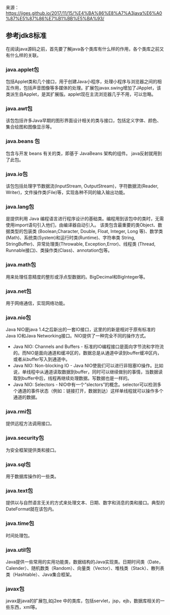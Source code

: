 来源：https://jiges.github.io/2017/11/15/%E4%BA%86%E8%A7%A3java%E6%A0%87%E5%87%86%E7%B1%BB%E5%BA%93/  

## 参考jdk8标准

在阅读java源码之前，首先要了解java各个类库有什么样的作用，各个类库之前又有什么样的关联。

### java.applet包
包括Applet类和几个接口，用于创建Java小程序，处理小程序与浏览器之间的相互作用，包括声音图像等多媒体的处理。扩展包javax.swing增加了JApplet，该类派生自Applet，是其扩展版。applet现在主流浏览器几乎不用，可以忽略。

### java.awt包
该包包括许多Java早期的图形界面设计相关的类与接口，包括定义字体、颜色、集合绘图和图像显示等。

### java.beans 包
包含与开发 beans 有关的类，即基于 JavaBeans 架构的组件。 java反射就用到了此包。

### java.io包
该包包括处理字节数据流(InputStream, OutputStream)，字符数据流(Reader, Writer)，文件操作类(File)等，实现各种不同的输入输出功能。

### java.lang包
是提供利用 Java 编程语言进行程序设计的基础类。编程用到该包中的类时，无需使用import语句引入他们，由编译器自动引入。
该类包含最重要的类Object、数据类型的包装类 (Boolean,Character, Double, Float, Integer, Long 等)、数学类 (Math)、系统类(System)和运行时类(Runtime)、字符串类 String, StringBuffer)、异常处理类(Throwable, Exception,Error)、线程类 (Thread, Runnable接口)、类操作类(Class)、annotation包等。

### java.math包
用来处理任意精度的整形或浮点型数据的。BigDecimal和BigInteger等。

### java.net包
用于网络通信，实现网络功能。

### java.nio包
Java NIO是java 1.4之后新出的一套IO接口，这里的的新是相对于原有标准的Java IO和Java Networking接口。NIO提供了一种完全不同的操作方式。

* Java NIO: Channels and Buffers - 标准的IO编程接口是面向字节流和字符流的。而NIO是面向通道和缓冲区的，数据总是从通道中读到buffer缓冲区内，或者从buffer写入到通道中。
* Java NIO: Non-blocking IO - Java NIO使我们可以进行非阻塞IO操作。比如说，单线程中从通道读取数据到buffer，同时可以继续做别的事情，当数据读取到buffer中后，线程再继续处理数据。写数据也是一样的。
* Java NIO: Selectors - NIO中有一个“slectors”的概念。selector可以检测多个通道的事件状态（例如：链接打开，数据到达）这样单线程就可以操作多个通道的数据。

### java.rmi包
提供远程方法调用接口。

### java.security包
为安全框架提供类和接口。

### java.sql包
用于数据库操作的一些类。

### java.text包
提供以与自然语言无关的方式来处理文本、日期、数字和消息的类和接口。典型的DateFormat就在该包内。

### java.time包
时间处理包。

### java.util包
Java提供一些常用的实用功能类，数据结构的Java实现类。日期时间类（Date，Calender）、随机数类（Random）、向量类（Vector）、堆栈类（Stack）、散列表类（Hashtable）、Java集合框架。

### javax包
javax是java的扩展包,如j2ee 中的类库，包括servlet，jsp，ejb，数据库相关的一些东西，xml等。

